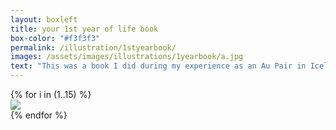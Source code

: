 ```yaml
---
layout: boxleft
title: your 1st year of life book
box-color: "#f3f3f3"
permalink: /illustration/1styearbook/
images: /assets/images/illustrations/1yearbook/a.jpg
text: "This was a book I did during my experience as an Au Pair in Iceland.<br> It's meant to retell a bit of what went on, on the 1st year of life of the child I was taking care of. Since we can't recall ourselves of how our 1st year of life was, this kind of book serves as a memoir made by those close to us that can tell us how we and the world around us was when we were one." 
---
```

	
<div class="row">
	{% for i in (1..15) %}
		<div class="col-md-6">
			<a class="post-images" href="/assets/images/illustrations/1yearbook/{{ i }}.jpg" data-lightbox="1styearbook-illustrations"><img src="/assets/images/illustrations/1yearbook/{{ i }}.jpg" class="post-images"></a>
		</div>
	{% endfor %}
</div>